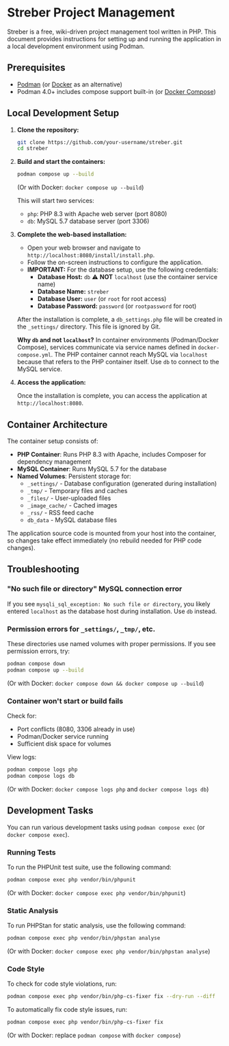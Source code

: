 # Streber Project Management

Streber is a free, wiki-driven project management tool written in PHP. This document provides instructions for setting up and running the application in a local development environment using Podman.

## Prerequisites

- [Podman](https://podman.io/getting-started/installation) (or [Docker](https://www.docker.com/get-started) as an alternative)
- Podman 4.0+ includes compose support built-in (or [Docker Compose](https://docs.docker.com/compose/install/))

## Local Development Setup

1.  **Clone the repository:**

    ```bash
    git clone https://github.com/your-username/streber.git
    cd streber
    ```

2.  **Build and start the containers:**

    ```bash
    podman compose up --build
    ```

    (Or with Docker: `docker compose up --build`)

    This will start two services:
    - `php`: PHP 8.3 with Apache web server (port 8080)
    - `db`: MySQL 5.7 database server (port 3306)

3.  **Complete the web-based installation:**

    - Open your web browser and navigate to `http://localhost:8080/install/install.php`.
    - Follow the on-screen instructions to configure the application.
    - **IMPORTANT:** For the database setup, use the following credentials:
      - **Database Host:** `db` ⚠️ **NOT** `localhost` (use the container service name)
      - **Database Name:** `streber`
      - **Database User:** `user` (or `root` for root access)
      - **Database Password:** `password` (or `rootpassword` for root)

    After the installation is complete, a `db_settings.php` file will be created in the `_settings/` directory. This file is ignored by Git.

    **Why `db` and not `localhost`?** In container environments (Podman/Docker Compose), services communicate via service names defined in `docker-compose.yml`. The PHP container cannot reach MySQL via `localhost` because that refers to the PHP container itself. Use `db` to connect to the MySQL service.

4.  **Access the application:**

    Once the installation is complete, you can access the application at `http://localhost:8080`.

## Container Architecture

The container setup consists of:

- **PHP Container**: Runs PHP 8.3 with Apache, includes Composer for dependency management
- **MySQL Container**: Runs MySQL 5.7 for the database
- **Named Volumes**: Persistent storage for:
  - `_settings/` - Database configuration (generated during installation)
  - `_tmp/` - Temporary files and caches
  - `_files/` - User-uploaded files
  - `_image_cache/` - Cached images
  - `_rss/` - RSS feed cache
  - `db_data` - MySQL database files

The application source code is mounted from your host into the container, so changes take effect immediately (no rebuild needed for PHP code changes).

## Troubleshooting

### "No such file or directory" MySQL connection error

If you see `mysqli_sql_exception: No such file or directory`, you likely entered `localhost` as the database host during installation. Use `db` instead.

### Permission errors for `_settings/`, `_tmp/`, etc.

These directories use named volumes with proper permissions. If you see permission errors, try:

```bash
podman compose down
podman compose up --build
```

(Or with Docker: `docker compose down && docker compose up --build`)

### Container won't start or build fails

Check for:
- Port conflicts (8080, 3306 already in use)
- Podman/Docker service running
- Sufficient disk space for volumes

View logs:
```bash
podman compose logs php
podman compose logs db
```

(Or with Docker: `docker compose logs php` and `docker compose logs db`)

## Development Tasks

You can run various development tasks using `podman compose exec` (or `docker compose exec`).

### Running Tests

To run the PHPUnit test suite, use the following command:

```bash
podman compose exec php vendor/bin/phpunit
```

(Or with Docker: `docker compose exec php vendor/bin/phpunit`)

### Static Analysis

To run PHPStan for static analysis, use the following command:

```bash
podman compose exec php vendor/bin/phpstan analyse
```

(Or with Docker: `docker compose exec php vendor/bin/phpstan analyse`)

### Code Style

To check for code style violations, run:

```bash
podman compose exec php vendor/bin/php-cs-fixer fix --dry-run --diff
```

To automatically fix code style issues, run:

```bash
podman compose exec php vendor/bin/php-cs-fixer fix
```

(Or with Docker: replace `podman compose` with `docker compose`)